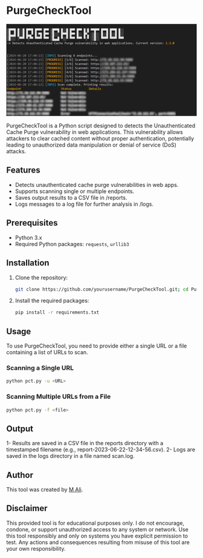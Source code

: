 # PurgeCheckTool

![Banner](screens/screen.jpg)

PurgeCheckTool is a Python script designed to detects the Unauthenticated Cache Purge vulnerability in web applications. This vulnerability allows attackers to clear cached content without proper authentication, potentially leading to unauthorized data manipulation or denial of service (DoS) attacks.

## Features

- Detects unauthenticated cache purge vulnerabilities in web apps.
- Supports scanning single or multiple endpoints.
- Saves output results to a CSV file in /reports.
- Logs messages to a log file for further analysis in /logs.

## Prerequisites
- Python 3.x
- Required Python packages: `requests`, `urllib3`

## Installation

1. Clone the repository:

    ```bash
    git clone https://github.com/yourusername/PurgeCheckTool.git; cd PurgeCheckTool
    ```

2. Install the required packages:

    ```bash
    pip install -r requirements.txt
    ```

## Usage

To use PurgeCheckTool, you need to provide either a single URL or a file containing a list of URLs to scan.

### Scanning a Single URL

```bash
python pct.py -u <URL>
```

### Scanning Multiple URLs from a File

```bash
python pct.py -f <file>
```

## Output

1- Results are saved in a CSV file in the reports directory with a timestamped filename (e.g., report-2023-06-22-12-34-56.csv).
2- Logs are saved in the logs directory in a file named scan.log.


## Author

This tool was created by [M Ali](https://x.com/MohamedNab1l).


## Disclaimer

This provided tool is for educational purposes only. I do not encourage, condone, or support unauthorized access to any system or network. Use this tool responsibly and only on systems you have explicit permission to test. Any actions and consequences resulting from misuse of this tool are your own responsibility.
